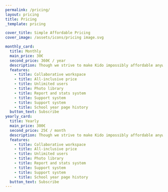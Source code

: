 ```yaml
---
permalink: /pricing/
layout: pricing
title: Pricing
_template: pricing

cover_title: Simple Affordable Pricing
cover_image: /assets/icons/pricing image.svg

monthly_card:
  title: Monthly
  main_price: 30€
  second_price: 360€ / year
  description: Though we strive to make Kido impossibly affordable anyway, purchasing a yearly license entitles you to an ever better deal!
  features:
    - title: Collaborative workspace
    - title: All-inclusive price
    - title: Unlimited users
    - title: Photo library
    - title: Report and stats system
    - title: Support system
    - title: Support system
    - title: School year page history
  button_text: Subscribe
yearly_card:
  title: Yearly
  main_price: 300€
  second_price: 25€ / month
  description: Though we strive to make Kido impossibly affordable anyway, purchasing a yearly license entitles you to an ever better deal!
  features:
    - title: Collaborative workspace
    - title: All-inclusive price
    - title: Unlimited users
    - title: Photo library
    - title: Report and stats system
    - title: Support system
    - title: Support system
    - title: School year page history
  button_text: Subscribe
---
```


